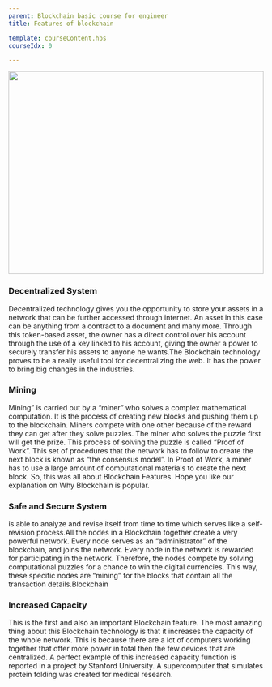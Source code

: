 ```yaml
---
parent: Blockchain basic course for engineer
title: Features of blockchain

template: courseContent.hbs
courseIdx: 0

---
```

<img src="https://raw.githubusercontent.com/XinFinOrg/Blockchain_Tutorial-website/live/dist/img/courses/bc-basic/features-of-blockchain.png"  style="width:100%; height: 400px; align-content: center; "/>


### Decentralized System
Decentralized technology gives you the opportunity to store your assets in a network that can be further accessed through internet. An asset in this case can be anything from a contract to a document and many more. Through this token-based asset, the owner has a direct control over his account through the use of a key linked to his account, giving the owner a power to securely transfer his assets to anyone he wants.The Blockchain technology proves to be a really useful tool for decentralizing the web. It has the power to bring big changes in the industries.


### Mining
Mining” is carried out by a “miner” who solves a complex mathematical computation. It is the process of creating new blocks and pushing them up to the blockchain. Miners compete with one other because of the reward they can get after they solve puzzles. The miner who solves the puzzle first will get the prize. This process of solving the puzzle is called “Proof of Work”. This set of procedures that the network has to follow to create the next block is known as “the consensus model”. In Proof of Work, a miner has to use a large amount of computational materials to create the next block. So, this was all about Blockchain Features. Hope you like our explanation on Why Blockchain is popular.

### Safe and Secure System
is able to analyze and revise itself from time to time which serves like a self- revision process.All the nodes in a Blockchain together create a very powerful network. Every node serves as an “administrator” of the blockchain, and joins the network. Every node in the network is rewarded for participating in the network. Therefore, the nodes compete by solving computational puzzles for a chance to win the digital currencies. This way, these specific nodes are “mining” for the blocks that contain all the transaction details.Blockchain

### Increased Capacity
This is the first and also an important Blockchain feature. The most amazing thing about this Blockchain technology is that it increases the capacity of the whole network. This is because there are a lot of computers working together that offer more power in total then the few devices that are centralized. A perfect example of this increased capacity function is reported in a project by Stanford University. A supercomputer that simulates protein folding was created for medical research.
